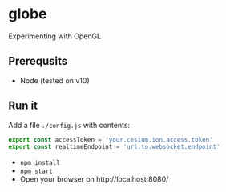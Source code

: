 # globe
Experimenting with OpenGL

## Prerequsits

- Node (tested on v10)

## Run it

Add a file `./config.js` with contents:

```js
export const accessToken = 'your.cesium.ion.access.token'
export const realtimeEndpoint = 'url.to.websocket.endpoint'
```

- `npm install`
- `npm start`
- Open your browser on http://localhost:8080/
